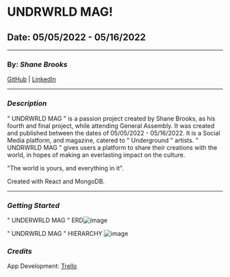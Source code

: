 # UNDRWRLD MAG!

## Date: 05/05/2022 - 05/16/2022
***
### By: ***Shane Brooks***

[GitHub](https://github.com/SDBrooks) | [LinkedIn](https://www.linkedin.com/in/shane-brooks-86175a228/?trk=people-guest_people_search-card)
***

### ***Description***
" UNDRWRLD MAG " is a passion project created by Shane Brooks, as his fourth and final project, while attending General Assembly. It was created and published between the dates of 05/05/2022 - 05/16/2022. It is a Social Media platform, and magazine, catered to " Underground " artists. " UNDRWRLD MAG " gives users a platform to share their creations with the world, in hopes of making an everlasting impact on the culture. 

"The world is yours, and everything in it".  

Created with React and MongoDB.

***

### ***Getting Started***



" UNDERWRLD MAG " ERD![image](https://i.imgur.com/vtPO30y.jpg)

" UNDRWRLD MAG " HIERARCHY ![image](https://i.imgur.com/pMndkxE.jpg)

### ***Credits***
App Development: [Trello](https://trello.com/b/J2gX8ekr/undrwrld-mag)